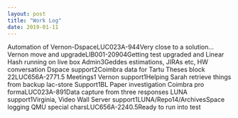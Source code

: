 ```yaml
---
layout: post
title: "Work Log"
date: 2019-01-11
---
```

<tr><td>Automation of Vernon-Dspace</td><td>LUC023A-94</td><td>4</td><td>Very close to a solution…</td></tr>
<tr><td>Vernon move and upgrade</td><td>LIB001-2090</td><td>4</td><td>Getting test upgraded and Linear Hash running on live box</td></tr>
<tr><td>Admin</td><td></td><td>3</td><td>Geddes estimations, JIRAs etc, HW conversation</td></tr>
<tr><td>Dspace support</td><td></td><td>2</td><td>Coimbra data for Tartu</td></tr>
<tr><td>Theses block 22</td><td>LUC656A-277</td><td>1.5</td><td></td></tr>
<tr><td>Meetings</td><td></td><td>1</td><td></td></tr>
<tr><td>Vernon support</td><td></td><td>1</td><td>Helping Sarah retrieve things from backup</td></tr>
<tr><td>lac-store Support</td><td></td><td>1</td><td>BL Paper investigation</td></tr>
<tr><td>Coimbra pro forma</td><td>LUC023A-89</td><td>1</td><td>Data capture from three responses</td></tr>
<tr><td>LUNA support</td><td></td><td>1</td><td>Virginia, Video Wall</td></tr>
<tr><td>Server support</td><td></td><td>1</td><td>LUNA/Repo14/ArchivesSpace logging</td></tr>
<tr><td>QMU special chars</td><td>LUC656A-224</td><td>0.5</td><td>Ready to run into test</td></tr>
